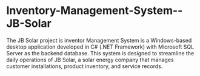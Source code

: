# Inventory-Management-System--JB-Solar
The JB Solar project is inventor Management System is a Windows-based desktop application developed in C# (.NET Framework) with Microsoft SQL Server as the backend database. This system is designed to streamline the daily operations of JB Solar, a solar energy company that manages customer installations, product inventory, and service records.
